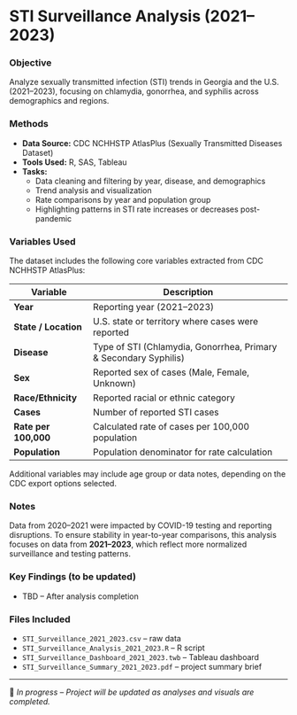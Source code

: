 # STI Surveillance Analysis (2021–2023)

### Objective
Analyze sexually transmitted infection (STI) trends in Georgia and the U.S. (2021–2023), focusing on chlamydia, gonorrhea, and syphilis across demographics and regions.

### Methods
- **Data Source:** CDC NCHHSTP AtlasPlus (Sexually Transmitted Diseases Dataset)
- **Tools Used:** R, SAS, Tableau  
- **Tasks:**  
  - Data cleaning and filtering by year, disease, and demographics  
  - Trend analysis and visualization  
  - Rate comparisons by year and population group  
  - Highlighting patterns in STI rate increases or decreases post-pandemic
    
### Variables Used
The dataset includes the following core variables extracted from CDC NCHHSTP AtlasPlus:

| Variable | Description |
|-----------|--------------|
| **Year** | Reporting year (2021–2023) |
| **State / Location** | U.S. state or territory where cases were reported |
| **Disease** | Type of STI (Chlamydia, Gonorrhea, Primary & Secondary Syphilis) |
| **Sex** | Reported sex of cases (Male, Female, Unknown) |
| **Race/Ethnicity** | Reported racial or ethnic category |
| **Cases** | Number of reported STI cases |
| **Rate per 100,000** | Calculated rate of cases per 100,000 population |
| **Population** | Population denominator for rate calculation |

Additional variables may include age group or data notes, depending on the CDC export options selected.

### Notes
Data from 2020–2021 were impacted by COVID-19 testing and reporting disruptions. To ensure stability in year-to-year comparisons, this analysis focuses on data from **2021–2023**, which reflect more normalized surveillance and testing patterns.

### Key Findings (to be updated)
- TBD – After analysis completion  

### Files Included
- `STI_Surveillance_2021_2023.csv` – raw data  
- `STI_Surveillance_Analysis_2021_2023.R` – R script  
- `STI_Surveillance_Dashboard_2021_2023.twb` – Tableau dashboard  
- `STI_Surveillance_Summary_2021_2023.pdf` – project summary brief  

---

📅 *In progress – Project will be updated as analyses and visuals are completed.*
